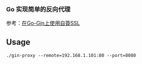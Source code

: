 ### Go 实现简单的反向代理

参考：[在Go-Gin上使用自簽SSL](https://medium.com/@stancth/%E5%9C%A8go-gin%E4%B8%8A%E4%BD%BF%E7%94%A8%E8%87%AA%E7%B0%BDssl-8100b6ab3c69)

## Usage

`./gin-proxy --remote=192.168.1.101:80 --port=8080`